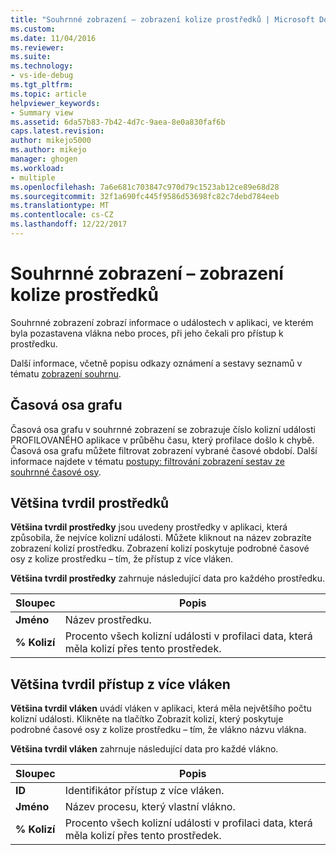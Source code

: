 ```yaml
---
title: "Souhrnné zobrazení – zobrazení kolize prostředků | Microsoft Docs"
ms.custom: 
ms.date: 11/04/2016
ms.reviewer: 
ms.suite: 
ms.technology:
- vs-ide-debug
ms.tgt_pltfrm: 
ms.topic: article
helpviewer_keywords:
- Summary view
ms.assetid: 6da57b83-7b42-4d7c-9aea-8e0a830faf6b
caps.latest.revision: 
author: mikejo5000
ms.author: mikejo
manager: ghogen
ms.workload:
- multiple
ms.openlocfilehash: 7a6e681c703847c970d79c1523ab12ce89e68d28
ms.sourcegitcommit: 32f1a690fc445f9586d53698fc82c7debd784eeb
ms.translationtype: MT
ms.contentlocale: cs-CZ
ms.lasthandoff: 12/22/2017
---
```

# <a name="summary-view---resource-contention-view"></a>Souhrnné zobrazení – zobrazení kolize prostředků
Souhrnné zobrazení zobrazí informace o událostech v aplikaci, ve kterém byla pozastavena vlákna nebo proces, při jeho čekali pro přístup k prostředku.  
  
 Další informace, včetně popisu odkazy oznámení a sestavy seznamů v tématu [zobrazení souhrnu](../profiling/summary-view.md).  
  
## <a name="timeline-graph"></a>Časová osa grafu  
 Časová osa grafu v souhrnné zobrazení se zobrazuje číslo kolizní události PROFILOVANÉHO aplikace v průběhu času, který profilace došlo k chybě. Časová osa grafu můžete filtrovat zobrazení vybrané časové období. Další informace najdete v tématu [postupy: filtrování zobrazení sestav ze souhrnné časové osy](../profiling/how-to-filter-report-views-from-the-summary-timeline.md).  
  
## <a name="most-contended-resources"></a>Většina tvrdil prostředků  
 **Většina tvrdil prostředky** jsou uvedeny prostředky v aplikaci, která způsobila, že nejvíce kolizní události. Můžete kliknout na název zobrazíte zobrazení kolizí prostředku. Zobrazení kolizí poskytuje podrobné časové osy z kolize prostředku – tím, že přístup z více vláken.  
  
 **Většina tvrdil prostředky** zahrnuje následující data pro každého prostředku.  
  
|Sloupec|Popis|  
|------------|-----------------|  
|**Jméno**|Název prostředku.|  
|**% Kolizí**|Procento všech kolizní události v profilaci data, která měla kolizí přes tento prostředek.|  
  
## <a name="most-contended-thread"></a>Většina tvrdil přístup z více vláken  
 **Většina tvrdil vláken** uvádí vláken v aplikaci, která měla největšího počtu kolizní události. Klikněte na tlačítko Zobrazit kolizí, který poskytuje podrobné časové osy z kolize prostředku – tím, že vlákno názvu vlákna.  
  
 **Většina tvrdil vláken** zahrnuje následující data pro každé vlákno.  
  
|Sloupec|Popis|  
|------------|-----------------|  
|**ID**|Identifikátor přístup z více vláken.|  
|**Jméno**|Název procesu, který vlastní vlákno.|  
|**% Kolizí**|Procento všech kolizní události v profilaci data, která měla kolizí přes tento prostředek.|